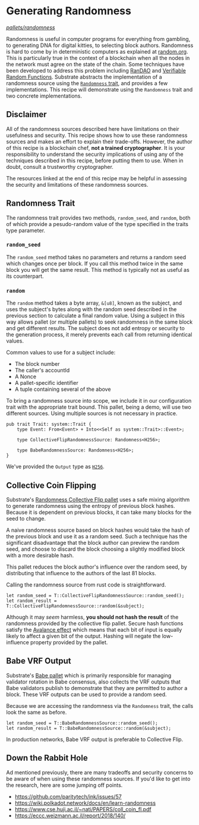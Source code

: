# Generating Randomness
*[pallets/randomness](https://github.com/substrate-developer-hub/recipes/tree/master/pallets/randomness/)*

Randomness is useful in computer programs for everything from gambling, to generating DNA for digital kitties, to selecting block authors. Randomness is hard to come by in deterministic computers as explained at [random.org](https://www.random.org/randomness/). This is particularly true in the context of a blockchain when all the nodes in the network must agree on the state of the chain. Some techniques have been developed to address this problem including [RanDAO](https://github.com/randao/randao) and [Verifiable Random Functions](https://en.wikipedia.org/wiki/Verifiable_random_function). Substrate abstracts the implementation of a randomness source using the [`Randomness` trait](https://substrate.dev/rustdocs/master/frame_support/traits/trait.Randomness.html), and provides a few implementations. This recipe will demonstrate using the `Randomness` trait and two concrete implementations.

## Disclaimer

All of the randomness sources described here have limitations on their usefulness and security. This recipe shows how to use these randomness sources and makes an effort to explain their trade-offs. However, the author of this recipe is a blockchain chef, **not a trained cryptographer**. It is your responsibility to understand the security implications of using any of the techniques described in this recipe, before putting them to use. When in doubt, consult a trustworthy cryptographer.

The resources linked at the end of this recipe may be helpful in assessing the security and limitations of these randomness sources.

## Randomness Trait

The randomness trait provides two methods, `random_seed`, and `random`, both of which provide a pesudo-random value of the type specified in the traits type parameter.

### `random_seed`

The `random_seed` method takes no parameters and returns a random seed which changes once per block. If you call this method twice in the same block you will get the same result. This method is typically not as useful as its counterpart.

### `random`

The `random` method takes a byte array, `&[u8]`, known as the subject, and uses the subject's bytes along with the random seed described in the previous section to calculate a final random value. Using a subject in this way allows pallet (or multiple pallets) to seek randomness in the same block and get different results. The subject does not add entropy or security to the generation process, it merely prevents each call from returning identical values.

Common values to use for a subject include:
* The block number
* The caller's accountId
* A Nonce
* A pallet-specific identifier
* A tuple containing several of the above

To bring a randomness source into scope, we include it in our configuration trait with the appropriate trait bound. This pallet, being a demo, will use two different sources. Using multiple sources is not necessary in practice.

```rust, ignore
pub trait Trait: system::Trait {
	type Event: From<Event> + Into<<Self as system::Trait>::Event>;

	type CollectiveFlipRandomnessSource: Randomness<H256>;

	type BabeRandomnessSource: Randomness<H256>;
}
```

We've provided the `Output` type as [`H256`](https://substrate.dev/rustdocs/master/sp_core/struct.H256.html).

## Collective Coin Flipping

Substrate's [Randomness Collective Flip pallet](https://substrate.dev/rustdocs/master/pallet_randomness_collective_flip/index.html) uses a safe mixing algorithm to generate randomness using the entropy of previous block hashes. Because it is dependent on previous blocks, it can take many blocks for the seed to change.

A naive randomness source based on block hashes would take the hash of the previous block and use it as a random seed. Such a technique has the significant disadvantage that the block author can preview the random seed, and choose to discard the block choosing a slightly modified block with a more desirable hash.

This pallet reduces the block author's influence over the random seed, by distributing that influence to the authors of the last 81 blocks.

Calling the randomness source from rust code is straightforward.

```rust, ignore
let random_seed = T::CollectiveFlipRandomnessSource::random_seed();
let random_result = T::CollectiveFlipRandomnessSource::random(&subject);
```

Although it may _seem_ harmless, **you should not hash the result** of the randomness provided by the collective flip pallet. Secure hash functions satisfy the [Avalance effect](https://en.wikipedia.org/wiki/Avalanche_effect) which means that each bit of input is equally likely to affect a given bit of the output. Hashing will negate the low-influence property provided by the pallet.

## Babe VRF Output

Substrate's [Babe pallet](https://substrate.dev/rustdocs/master/pallet_babe/index.html) which is primarily responsible for managing validator rotation in Babe consensus, also collects the VRF outputs that Babe validators publish to demonstrate that they are permitted to author a block. These VRF outputs can be used to provide a random seed.

Because we are accessing the randomness via the `Randomness` trait, the calls look the same as before.

```rust, ignore
let random_seed = T::BabeRandomnessSource::random_seed();
let random_result = T::BabeRandomnessSource::random(&subject);
```

In production networks, Babe VRF output is preferable to Collective Flip.

## Down the Rabbit Hole

Ad mentioned previously, there are many tradeoffs and security concerns to be aware of when using these randomness sources. If you'd like to get into the research, here are some jumping off points.

* https://github.com/paritytech/ink/issues/57
* https://wiki.polkadot.network/docs/en/learn-randomness
* https://www.cse.huji.ac.il/~nati/PAPERS/coll_coin_fl.pdf
* https://eccc.weizmann.ac.il/report/2018/140/

